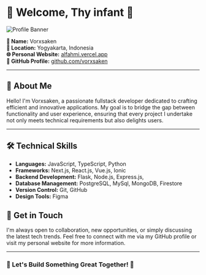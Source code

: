 # 🌟 Welcome, Thy infant 🌟

![Profile Banner](https://i.giphy.com/media/v1.Y2lkPTc5MGI3NjExMHVmc3I2dXkycWd4eGJoY3h0MzJrZ3p2azFreHlrMngzcmw4cWdiZCZlcD12MV9pbnRlcm5hbF9naWZfYnlfaWQmY3Q9Zw/FeVg8ViEczcxG/giphy.gif)

**👤 Name:** Vorxsaken  
**📍 Location:** Yogyakarta, Indonesia  
**🌐 Personal Website:** [alfahmi.vercel.app](https://alfahmi.vercel.app)  
**🐙 GitHub Profile:** [github.com/vorxsaken](https://github.com/vorxsaken)  

---

## 🎯 About Me

Hello! I'm Vorxsaken, a passionate fullstack developer dedicated to crafting efficient and innovative applications. My goal is to bridge the gap between functionality and user experience, ensuring that every project I undertake not only meets technical requirements but also delights users.

---

## 🛠️ Technical Skills

- **Languages:** JavaScript, TypeScript, Python
- **Frameworks:** Next.js, React.js, Vue.js, Ionic
- **Backend Development:** Flask, Node.js, Express.js,
- **Database Management:** PostgreSQL, MySql, MongoDB, Firestore
- **Version Control:** Git, GitHub
- **Design Tools:** Figma

## 💬 Get in Touch

I'm always open to collaboration, new opportunities, or simply discussing the latest tech trends. Feel free to connect with me via my GitHub profile or visit my personal website for more information.

---

### 🌟 Let's Build Something Great Together! 🌟
